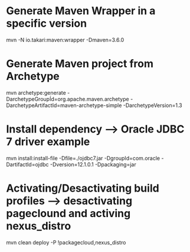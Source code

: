 # Generate Maven Wrapper in a specific version

mvn -N io.takari:maven:wrapper -Dmaven=3.6.0

# Generate Maven project from Archetype

mvn archetype:generate -DarchetypeGroupÍd=org.apache.maven.archetype -DarchetypeArtifactId=maven-archetype-simple -DarchetypeVersion=1.3

# Install dependency --> Oracle JDBC 7 driver example

mvn install:install-file -Dfile=./ojdbc7.jar -DgroupId=com.oracle -DartifactId=ojdbc -Dversion=12.1.0.1 -Dpackaging=jar

# Activating/Desactivating build profiles --> desactivating pageclound and activing nexus_distro

mvn clean deploy -P \!packagecloud,nexus_distro